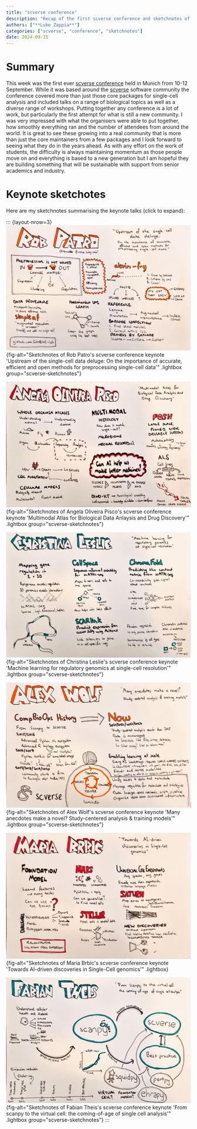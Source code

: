```yaml
---
title: "scverse conference"
description: "Recap of the first scverse conference and sketchnotes of keynote talks"
authors: ["**Luke Zappia**"]
categories: ["scverse", "conference", "sketchnotes"]
date: 2024-09-15
---
```


# Summary

This week was the first ever [scverse conference](https://scverse.org/conference2024) held in Munich from 10-12 September.
While it was based around the [scverse](https://scverse.org/) software community the conference covered more than just those core packages for single-cell analysis and included talks on a range of biological topics as well as a diverse range of workshops.
Putting together any conference is a lot of work, but particularly the first attempt for what is still a new community.
I was very impressed with what the organisers were able to put together, how smoothly everything ran and the number of attendees from around the world.
It is great to see these growing into a real community that is more than just the core maintainers from a few packages and I look forward to seeing what they do in the years ahead.
As with any effort on the work of students, the difficulty is always maintaining momentum as those people move on and everything is based to a new generation but I am hopeful they are building something that will be sustainable with support from senior academics and industry.

# Keynote sketchotes

Here are my sketchnotes summarising the keynote talks (click to expand):

::: {layout-nrow=3}
![Rob Patro - "Upstream of the single-cell data deluge: On the importance of accurate, efficient and open methods for preprocessing single-cell data"](1-RobPatro.jpg){fig-alt="Sketchnotes of Rob Patro's scverse conference keynote 'Upstream of the single-cell data deluge: On the importance of accurate, efficient and open methods for preprocessing single-cell data'" .lightbox group="scverse-sketchnotes"}

![Angela Oliveira Pisco - "Multimodal Atlas for Biological Data Anlaysis and Drug Discovery"](2-AngelaOlivieraPisco.jpg){fig-alt="Sketchnotes of Angela Oliveira Pisco's scverse conference keynote 'Multimodal Atlas for Biological Data Anlaysis and Drug Discovery'" .lightbox group="scverse-sketchnotes"}

![Christina Leslie - "Machine learning for regulatory genomics at single-cell resolution"](3-ChristinaLeslie.jpg){fig-alt="Sketchnotes of Christina Leslie's scverse conference keynote 'Machine learning for regulatory genomics at single-cell resolution'" .lightbox group="scverse-sketchnotes"}

![Alex Wolf - "Many anecdotes make a novel? Study-centered analysis & training models"](4-AlexWolf.jpg){fig-alt="Sketchnotes of Alex Wolf's scverse conference keynote 'Many anecdotes make a novel? Study-centered analysis & training models'" .lightbox group="scverse-sketchnotes"}

![Maria Brbic - "Towards AI-driven discoveries in Single-Cell genomics"](5-MariaBrbic.jpg){fig-alt="Sketchnotes of Maria Brbic's scverse conference keynote 'Towards AI-driven discoveries in Single-Cell genomics'" .lightbox}

![Fabian Theis - "From scanpy to the virtual cell: the coming-of-age of single cell analysis"](6-FabianTheis.jpg){fig-alt="Sketchnotes of Fabian Theis's scverse conference keynote 'From scanpy to the virtual cell: the coming-of-age of single cell analysis'" .lightbox group="scverse-sketchnotes"}
:::
